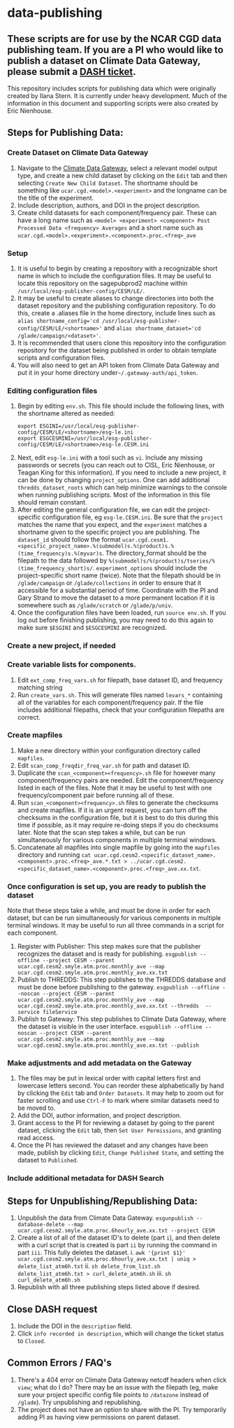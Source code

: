 # data-publishing
## These scripts are for use by the NCAR CGD data publishing team. If you are a PI who would like to publish a dataset on Climate Data Gateway, please submit a [DASH ticket](https://ithelp.ucar.edu/plugins/servlet/desk/site/dash).

This repository includes scripts for publishing data which were originally created by Ilana Stern. It is currently under heavy development. Much of the information in this document and supporting scripts were also created by Eric Nienhouse.


## Steps for Publishing Data:
### Create Dataset on Climate Data Gateway
1. Navigate to the [Climate Data Gateway](https://www.earthsystemgrid.org/), select a relevant model output type, and create a new child dataset by clicking on the `Edit` tab and then selecting `Create New Child Dataset`. The shortname should be something like `ucar.cgd.<model>.<experiment>` and the longname can be the title of the experiment.
2. Include description, authors, and DOI in the project description.
3. Create child datasets for each component/frequency pair. These can have a long name such as `<model> <experiment> <component> Post Processed Data <frequency> Averages` and a short name such as `ucar.cgd.<model>.<experiment>.<component>.proc.<freq>_ave`

### Setup
1. It is useful to begin by creating a repository with a recognizable short name in which to include the configuration files. It may be useful to locate this repository on the sagepubprod2 machine within `/usr/local/esg-publisher-config/CESM/LE/`.
2. It may be useful to create aliases to change directories into both the dataset repository and the publishing configuration repository. To do this, create a .aliases file in the home directory, include lines such as `alias shortname_config='cd /usr/local/esg-publisher-config/CESM/LE/<shortname>'` and `alias shortname_dataset='cd /glade/campaign/<dataset>'`.
3. It is recommended that users clone this repository into the configuration repository for the dataset being published in order to obtain template scripts and configuration files.
4. You will also need to get an API token from Climate Data Gateway and put it in your home directory under`~/.gateway-auth/api_token`.
### Editing configuration files
1. Begin by editing `env.sh`. This file should include the following lines, with the shortname altered as needed:
      ```
      export ESGINI=/usr/local/esg-publisher-config/CESM/LE/<shortname>/esg-le.ini
      export ESGCESMINI=/usr/local/esg-publisher-config/CESM/LE/<shortname>/esg-le.CESM.ini
      ```
2. Next, edit `esg-le.ini` with a tool such as `vi`. Include any missing passwords or secrets (you can reach out to CISL, Eric Nienhouse, or Teagan King for this information). If you need to include a new project, it can be done by changing `project_options`. One can add additional `thredds_dataset_roots` which can help minimize warnings to the console when running publishing scripts. Most of the information in this file should remain constant.
3. After editing the general configuration file, we can edit the project-specific configuration file, eg `esg-le.CESM.ini`. Be sure that the `project` matches the name that you expect, and the `experiment` matches a shortname given to the specific project you are publishing. The `dataset_id` should follow the format `ucar.cgd.cesm1.<specific_project_name>.%(submodel)s.%(product)s.%(time_frequency)s.%(myvar)s`. The directory_format should be the filepath to the data followed by `%(submodel)s/%(product)s/tseries/%(time_frequency_short)s/`. `experiment_options` should include the project-specific short name (twice). Note that the filepath should be in `/glade/campaign` or `/glade/collections` in order to ensure that it accessible for a substantial period of time. Coordinate with the PI and Gary Strand to move the dataset to a more permanent location if it is somewhere such as `/glade/scratch` or `/glade/p/univ`.
4. Once the configuration files have been loaded, run `source env.sh`. If you log out before finishing publishing, you may need to do this again to make sure `$ESGINI` and `$ESGCESMINI` are recognized.

### Create a new project, if needed

### Create variable lists for components. 
1. Edit `ext_comp_freq_vars.sh` for filepath, base dataset ID, and frequency matching string
2. Run `create_vars.sh`. This will generate files named `levars_*` containing all of the variables for each component/frequency pair. If the file includes additional filepaths, check that your configuration filepaths are correct.

### Create mapfiles
1. Make a new directory within your configuration directory called `mapfiles`.
2. Edit `scan_comp_freqdir_freq_var.sh` for path and dataset ID.
3. Duplicate the `scan_<component><frequency>.sh` file for however many component/frequency pairs are needed. Edit the component/frequency listed in each of the files. Note that it may be useful to test with one frequency/component pair before running all of these.
4. Run `scan_<component><frequency>.sh` files to generate the checksums and create mapfiles. If it is an urgent request, you can turn off the checksums in the configuration file, but it is best to do this during this time if possible, as it may require re-doing steps if you do checksums later. Note that the scan step takes a while, but can be run simultaneously for various components in multiple terminal windows.
5. Concatenate all mapfiles into single mapfile by going into the `mapfiles` directory and running `cat ucar.cgd.cesm2.<specific_dataset_name>.<component>.proc.<freq>_ave.*.txt > ../ucar.cgd.cesm2.<specific_dataset_name>.<component>.proc.<freq>_ave.xx.txt`.

### Once configuration is set up, you are ready to publish the dataset
Note that these steps take a while, and must be done in order for each dataset, but can be run simultaneously for various components in multiple terminal windows. It may be useful to run all three commands in a script for each component.
1. Register with Publisher: This step makes sure that the publisher recognizes the dataset and is ready for publishing.
`esgpublish --offline --project CESM --parent ucar.cgd.cesm2.smyle.atm.proc.monthly_ave --map ucar.cgd.cesm2.smyle.atm.proc.monthly_ave.xx.txt`
2. Publish to THREDDS: This step publishes to the THREDDS database and must be done before publishing to the gateway.
`esgpublish --offline --noscan --project CESM --parent ucar.cgd.cesm2.smyle.atm.proc.monthly_ave --map ucar.cgd.cesm2.smyle.atm.proc.monthly_ave.xx.txt --thredds  --service fileService`
3. Publish to Gateway: This step publishes to Climate Data Gateway, where the dataset is visible in the user interface.
`esgpublish --offline --noscan --project CESM --parent ucar.cgd.cesm2.smyle.atm.proc.monthly_ave --map ucar.cgd.cesm2.smyle.atm.proc.monthly_ave.xx.txt --publish`

### Make adjustments and add metadata on the Gateway
1. The files may be put in lexical order with capital letters first and lowercase letters second. You can reorder these alphabetically by hand by clicking the `Edit` tab and `Order Datasets`. It may help to zoom out for faster scrolling and use `Ctrl-F` to mark where similar datasets need to be moved to.
2. Add the DOI, author information, and project description.
3. Grant access to the PI for reviewing a dataset by going to the parent dataset, clicking the `Edit` tab, then `Set User Permissions`, and granting read access. 
4. Once the PI has reviewed the dataset and any changes have been made, publish by clicking `Edit`, `Change Published State`, and setting the dataset to `Published`.

### Include additional metadata for DASH Search

## Steps for Unpublishing/Republishing Data:
1. Unpublish the data from Climate Data Gateway.
`esgunpublish --database-delete --map ucar.cgd.cesm2.smyle.atm.proc.6hourly_ave.xx.txt --project CESM`
2. Create a list of all of the dataset ID's to delete (part `i`), and then delete with a curl script that is created is part `ii` by running the command in part `iii`. This fully deletes the dataset.
i. `awk '{print $1}' ucar.cgd.cesm2.smyle.atm.proc.6hourly_ave.xx.txt | uniq > delete_list_atm6h.txt`
ii. `sh delete_from_list.sh delete_list_atm6h.txt > curl_delete_atm6h.sh`
iii. `sh curl_delete_atm6h.sh`
3. Republish with all three publishing steps listed above if desired.

## Close DASH request
1. Include the DOI in the `description` field.
2. Click `info recorded in description`, which will change the ticket status to `Closed`.

## Common Errors / FAQ's
1. There's a 404 error on Climate Data Gateway netcdf headers when click `view`; what do I do?
There may be an issue with the filepath (eg, make sure your project specific config file points to `/datazone` instead of `/glade`). Try unpublishing and republishing.
2. The project does not have an option to share with the PI. 
Try temporarily adding PI as having view permissions on parent dataset.

